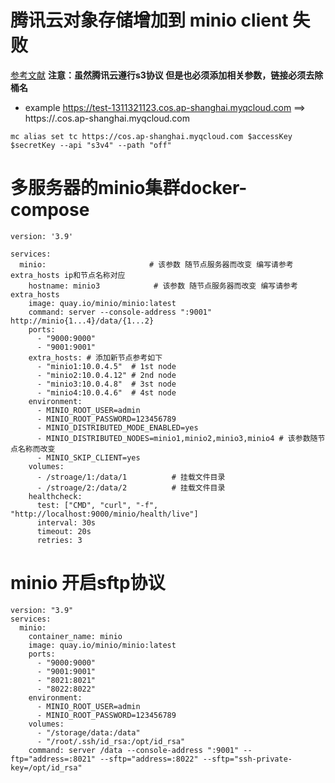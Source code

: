 # 腾讯云对象存储增加到 minio client 失败
[参考文献](https://47log.com/teng-xun-yun-dui-xiang-cun-chu-zeng-jia-dao-minio/)
**注意：虽然腾讯云遵行s3协议 但是也必须添加相关参数，链接必须去除桶名**
* example 
 https://test-1311321123.cos.ap-shanghai.myqcloud.com ==> https://.cos.ap-shanghai.myqcloud.com 
```
mc alias set tc https://cos.ap-shanghai.myqcloud.com $accessKey $secretKey --api "s3v4" --path "off"
```

# 多服务器的minio集群docker-compose
```
version: '3.9'

services:
  minio:                       # 该参数 随节点服务器而改变 编写请参考extra_hosts ip和节点名称对应
    hostname: minio3            # 该参数 随节点服务器而改变 编写请参考extra_hosts 
    image: quay.io/minio/minio:latest
    command: server --console-address ":9001" http://minio{1...4}/data/{1...2}
    ports:
      - "9000:9000"
      - "9001:9001"
    extra_hosts: # 添加新节点参考如下
      - "minio1:10.0.4.5"  # 1st node
      - "minio2:10.0.4.12" # 2nd node
      - "minio3:10.0.4.8"  # 3st node
      - "minio4:10.0.4.6"  # 4st node
    environment:
      - MINIO_ROOT_USER=admin
      - MINIO_ROOT_PASSWORD=123456789
      - MINIO_DISTRIBUTED_MODE_ENABLED=yes
      - MINIO_DISTRIBUTED_NODES=minio1,minio2,minio3,minio4 # 该参数随节点名称而改变
      - MINIO_SKIP_CLIENT=yes
    volumes:
      - /stroage/1:/data/1          # 挂载文件目录
      - /stroage/2:/data/2          # 挂载文件目录
    healthcheck:
      test: ["CMD", "curl", "-f", "http://localhost:9000/minio/health/live"]
      interval: 30s
      timeout: 20s
      retries: 3
```

# minio 开启sftp协议
```
version: "3.9"
services:
  minio:
    container_name: minio
    image: quay.io/minio/minio:latest
    ports:
      - "9000:9000"
      - "9001:9001"
      - "8021:8021"
      - "8022:8022"
    environment:
      - MINIO_ROOT_USER=admin
      - MINIO_ROOT_PASSWORD=123456789
    volumes:
      - "/storage/data:/data"
      - "/root/.ssh/id_rsa:/opt/id_rsa"
    command: server /data --console-address ":9001" --ftp="address=:8021" --sftp="address=:8022" --sftp="ssh-private-key=/opt/id_rsa"
```